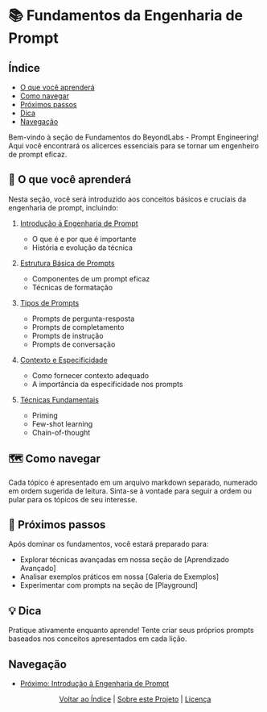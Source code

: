 # 📚 Fundamentos da Engenharia de Prompt

## Índice
- [O que você aprenderá](#-o-que-você-aprenderá)
- [Como navegar](#-como-navegar)
- [Próximos passos](#-próximos-passos)
- [Dica](#-dica)
- [Navegação](#navegação)

Bem-vindo à seção de Fundamentos do BeyondLabs - Prompt Engineering! Aqui você encontrará os alicerces essenciais para se tornar um engenheiro de prompt eficaz.

## 🎯 O que você aprenderá

Nesta seção, você será introduzido aos conceitos básicos e cruciais da engenharia de prompt, incluindo:

1. [Introdução à Engenharia de Prompt](01_introduction_to_prompt_engineering.md)
   - O que é e por que é importante
   - História e evolução da técnica

2. [Estrutura Básica de Prompts](02_basic_prompt_structure.md)
   - Componentes de um prompt eficaz
   - Técnicas de formatação

3. [Tipos de Prompts](03_types_of_prompts.md)
   - Prompts de pergunta-resposta
   - Prompts de completamento
   - Prompts de instrução
   - Prompts de conversação

4. [Contexto e Especificidade](04_context_and_specificity.md)
   - Como fornecer contexto adequado
   - A importância da especificidade nos prompts

5. [Técnicas Fundamentais](05_fundamental_techniques.md)
   - Priming
   - Few-shot learning
   - Chain-of-thought

## 🗺️ Como navegar

Cada tópico é apresentado em um arquivo markdown separado, numerado em ordem sugerida de leitura. Sinta-se à vontade para seguir a ordem ou pular para os tópicos de seu interesse.

## 🚀 Próximos passos

Após dominar os fundamentos, você estará preparado para:

- Explorar técnicas avançadas em nossa seção de [Aprendizado Avançado]
- Analisar exemplos práticos em nossa [Galeria de Exemplos]
- Experimentar com prompts na seção de [Playground]

## 💡 Dica

Pratique ativamente enquanto aprende! Tente criar seus próprios prompts baseados nos conceitos apresentados em cada lição.

## Navegação
- [Próximo: Introdução à Engenharia de Prompt](01_introduction_to_prompt_engineering.md)

<div align="center">
  <a href="#índice">Voltar ao Índice</a> |
  <a href="https://github.com/EYLatamSouth/beyondlabs-prompt-engineering">Sobre este Projeto</a> | 
  <a href="https://github.com/EYLatamSouth/beyondlabs-prompt-engineering/blob/main/LICENSE">Licença</a>
</div>